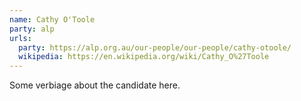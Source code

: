 ```yaml
---
name: Cathy O'Toole
party: alp
urls:
  party: https://alp.org.au/our-people/our-people/cathy-otoole/
  wikipedia: https://en.wikipedia.org/wiki/Cathy_O%27Toole
---
```

Some verbiage about the candidate here.
